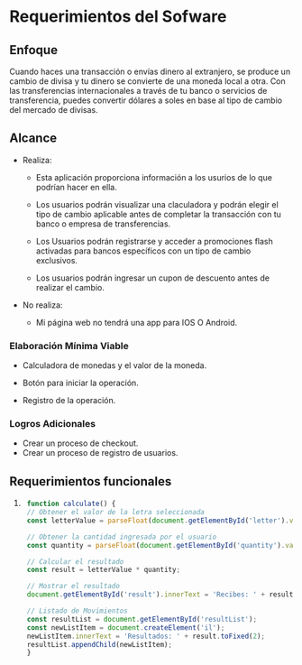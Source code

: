 # Requerimientos del Sofware

## Enfoque

Cuando haces una transacción o envías dinero al extranjero, se produce un cambio de divisa y tu dinero se convierte de una moneda local a otra. Con las transferencias internacionales a través de tu banco o servicios de transferencia, puedes convertir dólares a soles en base al tipo de cambio del mercado de divisas.

## Alcance

+ Realiza:

    + Esta aplicación proporciona información a los usurios de lo que podrían hacer en ella.
    
    + Los usuarios podrán visualizar una claculadora y podrán elegir el tipo de cambio aplicable antes de completar la transacción con tu banco o empresa de transferencias.

    + Los Usuarios podrán registrarse y acceder a promociones flash activadas para bancos específicos con un tipo de cambio exclusivos.

    + Los usuarios podrán ingresar un cupon de descuento antes de realizar el cambio.

+ No realiza:

    + Mi página web no tendrá una app para IOS O Android.
 
### Elaboración Mínima Viable

  - Calculadora de monedas y el valor de la moneda.

  - Botón para iniciar la operación.

  - Registro de la operación.

### Logros Adicionales

+ Crear un proceso de checkout.
+ Crear un proceso de registro de usuarios.

## Requerimientos funcionales

1. ```js
    function calculate() {
    // Obtener el valor de la letra seleccionada
    const letterValue = parseFloat(document.getElementById('letter').value);

    // Obtener la cantidad ingresada por el usuario
    const quantity = parseFloat(document.getElementById('quantity').value);

    // Calcular el resultado
    const result = letterValue * quantity;

    // Mostrar el resultado
    document.getElementById('result').innerText = 'Recibes: ' + result.toFixed(2);

    // Listado de Movimientos
    const resultList = document.getElementById('resultList');
    const newListItem = document.createElement('il');
    newListItem.innerText = 'Resultados: ' + result.toFixed(2);
    resultList.appendChild(newListItem);
    } 
    ```